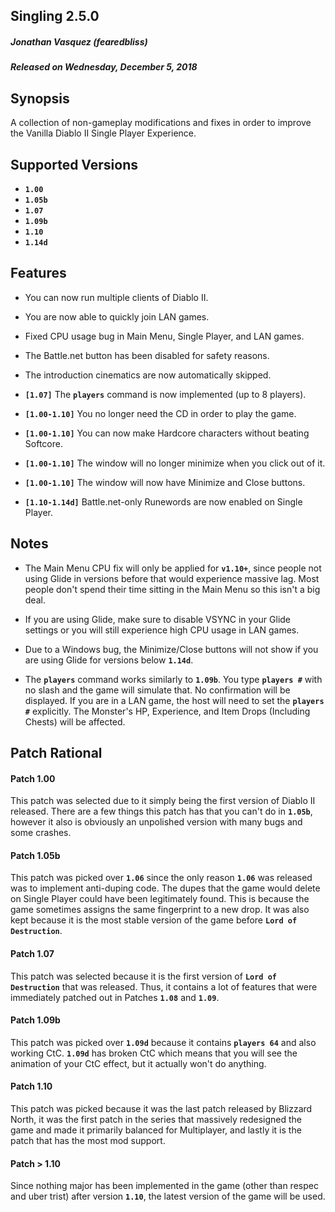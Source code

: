 ## Singling 2.5.0
##### Jonathan Vasquez (fearedbliss)
##### Released on Wednesday, December 5, 2018

## Synopsis

A collection of non-gameplay modifications and fixes in
order to improve the Vanilla Diablo II Single Player Experience.

## Supported Versions

- **`1.00`**
- **`1.05b`**
- **`1.07`**
- **`1.09b`**
- **`1.10`**
- **`1.14d`**

## Features

- You can now run multiple clients of Diablo II.
- You are now able to quickly join LAN games.
- Fixed CPU usage bug in Main Menu, Single Player, and LAN games.
- The Battle.net button has been disabled for safety reasons.
- The introduction cinematics are now automatically skipped.

- **`[1.07]`** The **`players`** command is now implemented (up to 8 players).
- **`[1.00-1.10]`** You no longer need the CD in order to play the game.
- **`[1.00-1.10]`** You can now make Hardcore characters without beating Softcore.
- **`[1.00-1.10]`** The window will no longer minimize when you click out of it.
- **`[1.00-1.10]`** The window will now have Minimize and Close buttons.

- **`[1.10-1.14d]`** Battle.net-only Runewords are now enabled on Single Player.

## Notes

- The Main Menu CPU fix will only be applied for **`v1.10+`**, since people not
  using Glide in versions before that would experience massive lag. Most people
  don't spend their time sitting in the Main Menu so this isn't a big deal.

- If you are using Glide, make sure to disable VSYNC in your Glide settings
  or you will still experience high CPU usage in LAN games.

- Due to a Windows bug, the Minimize/Close buttons will not show if you are
  using Glide for versions below **`1.14d`**.
  
- The **`players`** command works similarly to **`1.09b`**. You type **`players #`**
  with no slash and the game will simulate that. No confirmation will be displayed.
  If you are in a LAN game, the host will need to set the **`players #`** explicitly.
  The Monster's HP, Experience, and Item Drops (Including Chests) will be affected.

## Patch Rational

#### Patch 1.00

This patch was selected due to it simply being the first version of Diablo II released.
There are a few things this patch has that you can't do in **`1.05b`**, however it also
is obviously an unpolished version with many bugs and some crashes.

#### Patch 1.05b

This patch was picked over **`1.06`** since the only reason **`1.06`** was released
was to implement anti-duping code. The dupes that the game would delete on Single Player
could have been legitimately found. This is because the game sometimes assigns the same
fingerprint to a new drop. It was also kept because it is the most stable version of the game
before **`Lord of Destruction`**.

#### Patch 1.07

This patch was selected because it is the first version of **`Lord of Destruction`**
that was released. Thus, it contains a lot of features that were immediately patched out
in Patches **`1.08`** and **`1.09`**.

#### Patch 1.09b

This patch was picked over **`1.09d`** because it contains **`players 64`** and
also working CtC. **`1.09d`** has broken CtC which means that you will
see the animation of your CtC effect, but it actually won't do anything.

#### Patch 1.10

This patch was picked because it was the last patch released by Blizzard North,
it was the first patch in the series that massively redesigned the game and made
it primarily balanced for Multiplayer, and lastly it is the patch that has the
most mod support.

#### Patch > 1.10

Since nothing major has been implemented in the game (other than respec and uber trist) after
version **`1.10`**, the latest version of the game will be used.
